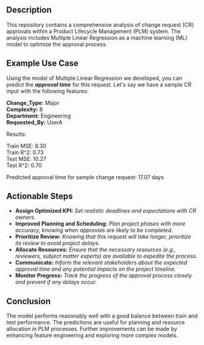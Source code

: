 ## Description

This repository contains a comprehensive analysis of change request (CR) approvals within a Product Lifecycle Management (PLM) system. The analysis includes Multiple Linear Regression as a machine learning (ML) model to optimize the approval process.

## Example Use Case
Using the model of Multiple Linear Regression we developed, you can predict the ***approval time*** for this request. Let's say we have a sample CR input with the following features:

**Change_Type:** Major  
**Complexity:** 8  
**Department:** Engineering  
**Requested_By:** UserA  

Results:  

   Train MSE: 8.30  
   Train R^2: 0.73  
   Test MSE: 10.27  
   Test R^2: 0.70  
   
   Predicted approval time for sample change request: 17.07 days  
    


## Actionable Steps

+ **Assign Optimized KPI:** *Set realistic deadlines and expectations with CR owners.*  
+ **Improved Planning and Scheduling:** *Plan project phases with more accuracy, knowing when approvals are likely to be completed.*  
+ **Prioritize Review:** *Knowing that this request will take longer, prioritize its review to avoid project delays.*  
+ **Allocate Resources:** *Ensure that the necessary resources (e.g., reviewers, subject matter experts) are available to expedite the process.*  
+ **Communicate:** *Inform the relevant stakeholders about the expected approval time and any potential impacts on the project timeline.*  
+ **Monitor Progress:** *Track the progress of the approval process closely and prevent if any delays occur.*  

## Conclusion
The model performs reasonably well with a good balance between train and test performance. The predictions are useful for planning and resource allocation in PLM processes. Further improvements can be made by enhancing feature engineering and exploring more complex models.
